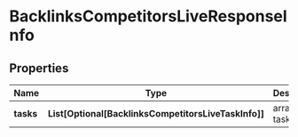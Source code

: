# BacklinksCompetitorsLiveResponseInfo


## Properties

| Name | Type | Description | Notes |
|------------ | ------------- | ------------- | -------------|
**tasks** | **List[Optional[BacklinksCompetitorsLiveTaskInfo]]** | array of tasks |[optional]|